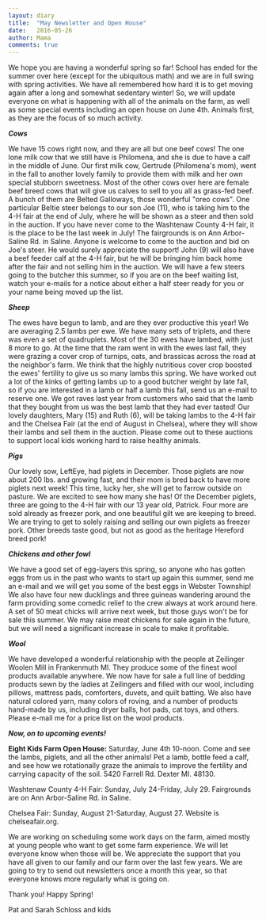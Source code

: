 ```yaml
---
layout: diary
title:  "May Newsletter and Open House"
date:   2016-05-26
author: Mama
comments: true
---
```


We hope you are having a wonderful spring so far!  School has ended for the summer over here (except for the ubiquitous math) and we are in full swing with spring activities.  We have all remembered how hard it is to get moving again after a long and somewhat sedentary winter!  So, we will update everyone on what is happening with all of the animals on the farm, as well as some special events including an open house on June 4th. Animals first, as they are the focus of so much activity.

***Cows***

We have 15 cows right now, and they are all but one beef cows!  The one lone milk cow that we still have is Philomena, and she is due to have a calf in the middle of June.  Our first milk cow, Gertrude (Philomena's mom), went in the fall to another lovely family to provide them with milk and her own special stubborn sweetness.  Most of the other cows over here are female beef breed cows that will give us calves to sell to you all as grass-fed beef.  A bunch of them are Belted Galloways, those wonderful "oreo cows".  One particular Beltie steer belongs to our son Joe (11), who is taking him to the 4-H fair at the end of July, where he will be shown as a steer and then sold in the auction.  If you have never come to the Washtenaw County 4-H fair, it is the place to be the last week in July!  The fairgrounds is on Ann Arbor-Saline Rd. in Saline.  Anyone is welcome to come to the auction and bid on Joe's steer.  He would surely appreciate the support!  John (9) will also have a beef feeder calf at the 4-H fair, but he will be bringing him back home after the fair and not selling him in the auction.  We will have a few steers going to the butcher this summer, so if you are on the beef waiting list, watch your e-mails for a notice about either a half steer ready for you or your name being moved up the list.


***Sheep***

The ewes have begun to lamb, and are they ever productive this year!  We are averaging 2.5 lambs per ewe.  We have many sets of triplets, and there was even a set of quadruplets.  Most of the 30 ewes have lambed, with just 8 more to go.  At the time that the ram went in with the ewes last fall, they were grazing a cover crop of turnips, oats, and brassicas across the road at the neighbor's farm.  We think that the highly nutritious cover crop boosted the ewes' fertility to give us so many lambs this spring.  We have worked out a lot of the kinks of getting lambs up to a good butcher weight by late fall, so if you are interested in a lamb or half a lamb this fall, send us an e-mail to reserve one.  We got raves last year from customers who said that the lamb that they bought from us was the best lamb that they had ever tasted!  Our lovely daughters, Mary (15) and Ruth (6), will be taking lambs to the 4-H fair and the Chelsea Fair (at the end of August in Chelsea), where they will show their lambs and sell them in the auction.  Please come out to these auctions to support local kids working hard to raise healthy animals.


***Pigs***

Our lovely sow, LeftEye, had piglets in December.  Those piglets are now about 200 lbs. and growing fast, and their mom is bred back to have more piglets next week!  This time, lucky her, she will get to farrow outside on pasture.  We are excited to see how many she has!  Of the December piglets, three are going to the 4-H fair with our 13 year old, Patrick.  Four more are sold already as freezer pork, and one beautiful gilt we are keeping to breed.
We are trying to get to solely raising and selling our own piglets as freezer pork.  Other breeds taste good, but not as good as the heritage Hereford breed pork!


***Chickens and other fowl***

We have a good set of egg-layers this spring, so anyone who has gotten eggs from us in the past who wants to start up again this summer, send me an e-mail and we will get you some of the best eggs in Webster Township!  We also have four new ducklings and three guineas wandering around the farm providing some comedic relief to the crew always at work around here.  A set of 50 meat chicks will arrive next week, but those guys won't be for sale this summer.  We may raise meat chickens for sale again in the future, but we will need a significant increase in scale to make it profitable.

***Wool***

We have developed a wonderful relationship with the people at Zeilinger Woolen Mill in Frankenmuth MI.  They produce some of the finest wool products available anywhere.  We now have for sale a full line of bedding products sewn by the ladies at Zeilingers and filled with our wool, including pillows, mattress pads, comforters, duvets, and quilt batting.  We also have natural colored yarn, many colors of roving, and a number of products hand-made by us, including dryer balls, hot pads, cat toys, and others.  Please e-mail me for a price list on the wool products.


***Now, on to upcoming events!***

**Eight Kids Farm Open House:** Saturday, June 4th 10-noon.  Come and see the lambs, piglets, and all the other animals!  Pet a lamb, bottle feed a calf, and see how we rotationally graze the animals to improve the fertility and carrying capacity of the soil.  5420 Farrell Rd. Dexter MI. 48130.

Washtenaw County 4-H Fair: Sunday, July 24-Friday, July 29.  Fairgrounds are on Ann Arbor-Saline Rd. in Saline.

Chelsea Fair: Sunday, August 21-Saturday, August 27.  Website is chelseafair.org.

We are working on scheduling some work days on the farm, aimed mostly at young people who want to get some farm experience.  We will let everyone know when those will be.  We appreciate the support that you have all given to our family and our farm over the last few years.  We are going to try to send out newsletters once a month this year, so that everyone knows more regularly what is going on.

Thank you!  Happy Spring!

Pat and Sarah Schloss and kids
